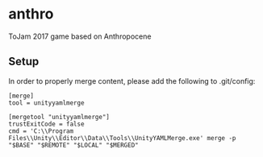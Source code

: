 # anthro
ToJam 2017 game based on Anthropocene

## Setup

In order to properly merge content, please add the following to .git/config:

```
[merge]
tool = unityyamlmerge

[mergetool "unityyamlmerge"]
trustExitCode = false
cmd = 'C:\\Program Files\\Unity\\Editor\\Data\\Tools\\UnityYAMLMerge.exe' merge -p "$BASE" "$REMOTE" "$LOCAL" "$MERGED"
```
